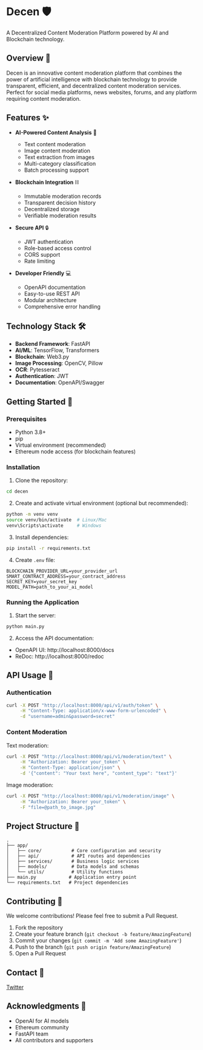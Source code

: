 # Decen 🛡️

A Decentralized Content Moderation Platform powered by AI and Blockchain technology.

## Overview 🌟

Decen is an innovative content moderation platform that combines the power of artificial intelligence with blockchain technology to provide transparent, efficient, and decentralized content moderation services. Perfect for social media platforms, news websites, forums, and any platform requiring content moderation.

## Features ✨

- **AI-Powered Content Analysis** 🤖

  - Text content moderation
  - Image content moderation
  - Text extraction from images
  - Multi-category classification
  - Batch processing support

- **Blockchain Integration** ⛓️

  - Immutable moderation records
  - Transparent decision history
  - Decentralized storage
  - Verifiable moderation results

- **Secure API** 🔒

  - JWT authentication
  - Role-based access control
  - CORS support
  - Rate limiting

- **Developer Friendly** 💻
  - OpenAPI documentation
  - Easy-to-use REST API
  - Modular architecture
  - Comprehensive error handling

## Technology Stack 🛠️

- **Backend Framework**: FastAPI
- **AI/ML**: TensorFlow, Transformers
- **Blockchain**: Web3.py
- **Image Processing**: OpenCV, Pillow
- **OCR**: Pytesseract
- **Authentication**: JWT
- **Documentation**: OpenAPI/Swagger

## Getting Started 🚀

### Prerequisites

- Python 3.8+
- pip
- Virtual environment (recommended)
- Ethereum node access (for blockchain features)

### Installation

1. Clone the repository:

```bash
cd decen
```

2. Create and activate virtual environment (optional but recommended):

```bash
python -m venv venv
source venv/bin/activate  # Linux/Mac
venv\Scripts\activate     # Windows
```

3. Install dependencies:

```bash
pip install -r requirements.txt
```

4. Create `.env` file:

```env
BLOCKCHAIN_PROVIDER_URL=your_provider_url
SMART_CONTRACT_ADDRESS=your_contract_address
SECRET_KEY=your_secret_key
MODEL_PATH=path_to_your_ai_model
```

### Running the Application

1. Start the server:

```bash
python main.py
```

2. Access the API documentation:

- OpenAPI UI: http://localhost:8000/docs
- ReDoc: http://localhost:8000/redoc

## API Usage 📡

### Authentication

```bash
curl -X POST "http://localhost:8000/api/v1/auth/token" \
     -H "Content-Type: application/x-www-form-urlencoded" \
     -d "username=admin&password=secret"
```

### Content Moderation

Text moderation:

```bash
curl -X POST "http://localhost:8000/api/v1/moderation/text" \
     -H "Authorization: Bearer your_token" \
     -H "Content-Type: application/json" \
     -d '{"content": "Your text here", "content_type": "text"}'
```

Image moderation:

```bash
curl -X POST "http://localhost:8000/api/v1/moderation/image" \
     -H "Authorization: Bearer your_token" \
     -F "file=@path_to_image.jpg"
```

## Project Structure 📁

```
.
├── app/
│   ├── core/           # Core configuration and security
│   ├── api/            # API routes and dependencies
│   ├── services/       # Business logic services
│   ├── models/         # Data models and schemas
│   └── utils/          # Utility functions
├── main.py            # Application entry point
└── requirements.txt   # Project dependencies
```

## Contributing 🤝

We welcome contributions! Please feel free to submit a Pull Request.

1. Fork the repository
2. Create your feature branch (`git checkout -b feature/AmazingFeature`)
3. Commit your changes (`git commit -m 'Add some AmazingFeature'`)
4. Push to the branch (`git push origin feature/AmazingFeature`)
5. Open a Pull Request

## Contact 📧

[Twitter](https://x.com/Decen_live)

## Acknowledgments 🙏

- OpenAI for AI models
- Ethereum community
- FastAPI team
- All contributors and supporters
